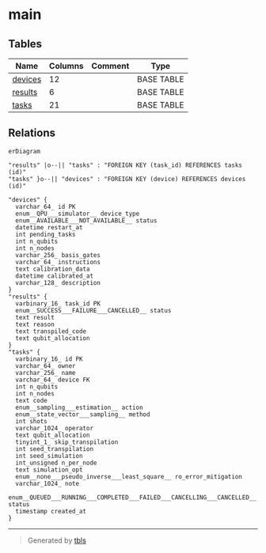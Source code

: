 # main

## Tables

| Name | Columns | Comment | Type |
| ---- | ------- | ------- | ---- |
| [devices](devices.md) | 12 |  | BASE TABLE |
| [results](results.md) | 6 |  | BASE TABLE |
| [tasks](tasks.md) | 21 |  | BASE TABLE |

## Relations

```mermaid
erDiagram

"results" |o--|| "tasks" : "FOREIGN KEY (task_id) REFERENCES tasks (id)"
"tasks" }o--|| "devices" : "FOREIGN KEY (device) REFERENCES devices (id)"

"devices" {
  varchar_64_ id PK
  enum__QPU___simulator__ device_type
  enum__AVAILABLE___NOT_AVAILABLE__ status
  datetime restart_at
  int pending_tasks
  int n_qubits
  int n_nodes
  varchar_256_ basis_gates
  varchar_64_ instructions
  text calibration_data
  datetime calibrated_at
  varchar_128_ description
}
"results" {
  varbinary_16_ task_id PK
  enum__SUCCESS___FAILURE___CANCELLED__ status
  text result
  text reason
  text transpiled_code
  text qubit_allocation
}
"tasks" {
  varbinary_16_ id PK
  varchar_64_ owner
  varchar_256_ name
  varchar_64_ device FK
  int n_qubits
  int n_nodes
  text code
  enum__sampling___estimation__ action
  enum__state_vector___sampling__ method
  int shots
  varchar_1024_ operator
  text qubit_allocation
  tinyint_1_ skip_transpilation
  int seed_transpilation
  int seed_simulation
  int_unsigned n_per_node
  text simulation_opt
  enum__none___pseudo_inverse___least_square__ ro_error_mitigation
  varchar_1024_ note
  enum__QUEUED___RUNNING___COMPLETED___FAILED___CANCELLING___CANCELLED__ status
  timestamp created_at
}
```

---

> Generated by [tbls](https://github.com/k1LoW/tbls)
